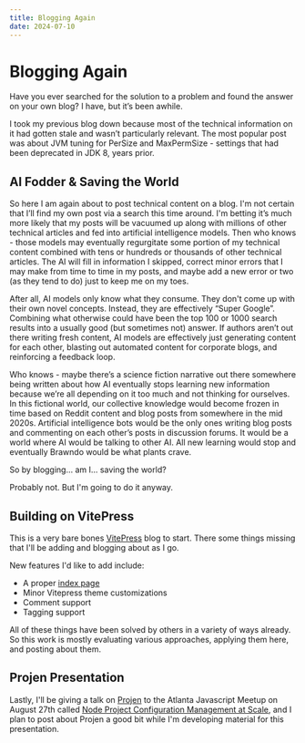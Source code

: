 ```yaml
---
title: Blogging Again
date: 2024-07-10
---
```


# Blogging Again

Have you ever searched for the solution to a problem and found the answer on your own blog? I have, but it’s been awhile.

I took my previous blog down because most of the technical information on it had gotten stale and wasn’t particularly relevant. The most popular post was about JVM tuning for PerSize and MaxPermSize - settings that had been deprecated in JDK 8, years prior.  

## AI Fodder & Saving the World

So here I am again about to post technical content on a blog. I'm not certain that I’ll find my own post via a search this time around. I'm betting it’s much more likely that my posts will be vacuumed up along with millions of other technical articles and fed into artificial intelligence models. Then who knows - those models may eventually regurgitate some portion of my technical content combined with tens or hundreds or thousands of other technical articles. The AI will fill in information I skipped, correct minor errors that I may make from time to time in my posts, and maybe add a new error or two (as they tend to do) just to keep me on my toes.


After all, AI models only know what they consume. They don't come up with their own novel concepts. Instead, they are effectively “Super Google”. Combining what otherwise could have been the top 100 or 1000 search results into a usually good (but sometimes not) answer. If authors aren’t out there writing fresh content, AI models are effectively just generating content for each other, blasting out automated content for corporate blogs, and reinforcing a feedback loop. 

Who knows - maybe there’s a science fiction narrative out there somewhere being written about how AI eventually stops learning new information because we’re all depending on it too much and not thinking for ourselves. In this fictional world, our collective knowledge would become frozen in time based on Reddit content and blog posts from somewhere in the mid 2020s. Artificial intelligence bots would be the only ones writing blog posts and commenting on each other’s posts in discussion forums. It would be a world where AI would be talking to other AI. All new learning would stop and eventually Brawndo would be what plants crave.

So by blogging… am I… saving the world? 

Probably not. But I'm going to do it anyway.

## Building on VitePress

This is a very bare bones [VitePress](https://vitepress.dev/) blog to start. There some things missing that I'll be adding and blogging about as I go.

New features I'd like to add include:

- A proper [index page](/posts)
- Minor Vitepress theme customizations
- Comment support
- Tagging support

All of these things have been solved by others in a variety of ways already. So this work is mostly evaluating various approaches, applying them here, and posting about them.

## Projen Presentation

Lastly, I'll be giving a talk on [Projen](https://projen.io/) to the Atlanta Javascript Meetup on August 27th called [Node Project Configuration Management at Scale](https://www.meetup.com/atlantajavascript/events/301988391/), and I plan to post about Projen a good bit while I'm developing material for this presentation.